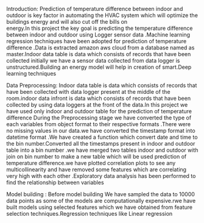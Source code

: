 Introduction:
Prediction of temperature difference between indoor and  outdoor  is key  factor  in automating the HVAC system which will optimize the buildings energy and will also cut off the bills on  
energy.In this project the key goal is predicting the temperature difference between indoor and outdoor using Logger sensor data .Machine learning regression  techniques have been adopted for prediction of temperature difference .Data is extracted amazon aws cloud from a database named as master.Indoor data table is data which consists of records that have been collected initially we have a sensor data collected from data logger is unstructured.Building an energy model will help in creation of smart.Deep learning techniques 

Data Preprocessing:
Indoor data table is data which consists of records that have been collected with data logger present at the middle of the room.indoor data infront  is data which consists of records that have been collected by using data loggers at the front of the data.In this project we have used only indoor and outdoor table for the prediction of temperature difference During the Preprocessing stage we have converted the type of each  variables  from object format to their respective formats .There were no missing values in our data.we have converted the timestamp format  into datetime format .We have created a function  which convert  date and time to the bin number.Converted all the timestamps present in indoor and outdoor table into a bin number .we have merged two tables indoor and outdoor with join on bin number to make a new table which will be used prediction of temperature difference.we have plotted correlation plots to see any multicollinearity and have removed some features which are correlating very high with each other .Exploratory data analysis has been performed to find the relationship between variables 

 Model building :
Before model building We have sampled the data to 10000 data points as some of the models are computationally expensive.rwe have built models using selected features which we have obtained from feature selection techniques.Regression techniques like Linear regression 

